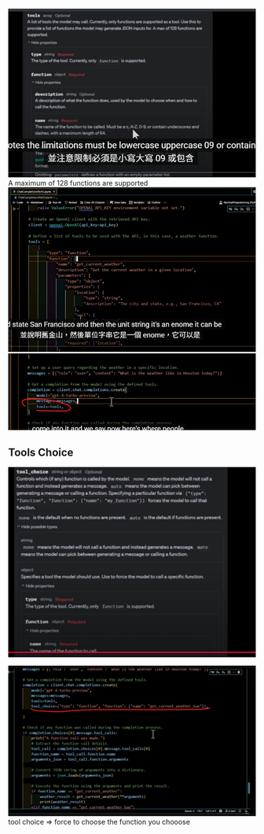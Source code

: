 ![](attachments/Pasted%20image%2020250808000028.png)A maximum of 128 functions are supported
![](attachments/Pasted%20image%2020250808000358.png)
![](attachments/Pasted%20image%2020250808000516.png)

## Tools Choice

![](attachments/Pasted%20image%2020250808000924.png)

![](attachments/Pasted%20image%2020250808001454.png)tool choice => force to choose the function you chooose